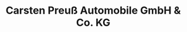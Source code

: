 ---
title: "Carsten Preuß Automobile GmbH & Co. KG"
url: /menden/carsten-preuss-automobile-gmbh-und-co-kg/
shop: Autohaus
---